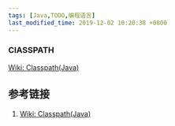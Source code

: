 ```yaml
---
tags: [Java,TODO,编程语言]
last_modified_time: 2019-12-02 10:20:38 +0800
---
```


### ClASSPATH
[Wiki: Classpath(Java)](https://en.wikipedia.org/wiki/Classpath_(Java))

## 参考链接
1. [Wiki: Classpath(Java)](https://en.wikipedia.org/wiki/Classpath_(Java))

